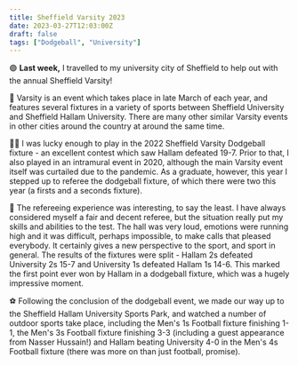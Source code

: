 ```yaml
---
title: Sheffield Varsity 2023
date: 2023-03-27T12:03:00Z
draft: false
tags: ["Dodgeball", "University"]
---
```


🟣 **Last week,** I travelled to my university city of Sheffield to help out with the annual Sheffield Varsity!

🤾 Varsity is an event which takes place in late March of each year, and features several fixtures in a variety of sports between Sheffield University and Sheffield Hallam University. There are many other similar Varsity events in other cities around the country at around the same time.

🧑‍🦯 I was lucky enough to play in the 2022 Sheffield Varsity Dodgeball fixture - an excellent contest which saw Hallam defeated 19-7. Prior to that, I also played in an intramural event in 2020, although the main Varsity event itself was curtailed due to the pandemic. As a graduate, however, this year I stepped up to referee the dodgeball fixture, of which there were two this year (a firsts and a seconds fixture). 

🙌 The refereeing experience was interesting, to say the least. I have always considered myself a fair and decent referee, but the situation really put my skills and abilities to the test. The hall was very loud, emotions were running high and it was difficult, perhaps impossible, to make calls that pleased everybody. It certainly gives a new perspective to the sport, and sport in general. The results of the fixtures were split - Hallam 2s defeated University 2s 15-7 and University 1s defeated Hallam 1s 14-6. This marked the first point ever won by Hallam in a dodgeball fixture, which was a hugely impressive moment. 

⚽ Following the conclusion of the dodgeball event, we made our way up to the Sheffield Hallam University Sports Park, and watched a number of outdoor sports take place, including the Men's 1s Football fixture finishing 1-1, the Men's 3s Football fixture finishing 3-3 (including a guest appearance from Nasser Hussain!) and Hallam beating University 4-0 in the Men's 4s Football fixture (there was more on than just football, promise).

